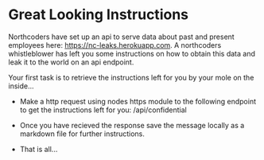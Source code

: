 # Great Looking Instructions

Northcoders have set up an api to serve data about past and present employees here: https://nc-leaks.herokuapp.com. A northcoders whistleblower has left you some instructions on how to obtain this data and leak it to the world on an api endpoint.

Your first task is to retrieve the instructions left for you by your mole on the inside...

* Make a http request using nodes https module to the following endpoint to get the instructions left for you: /api/confidential 

* Once you have recieved the response save the message locally as a markdown file for further instructions.

* That is all...
